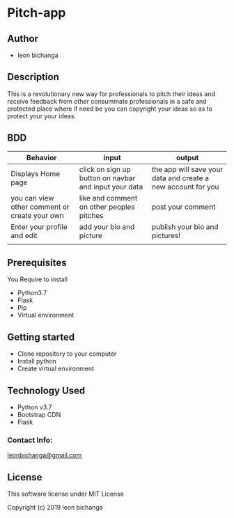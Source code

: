 # Pitch-app

## Author 

* leon bichanga

## Description

This is a revolutionary new way for professionals to pitch their ideas and receive feedback from other consummate professionals in a safe and protected place where if need be you can copyright your ideas so as to protect your  your ideas.

## BDD

| Behavior| input | output |
| -------- | -------- | -------- |
| Displays Home page   | click on sign up button on navbar and input your data | the app will save your data and create a new account for you |
| you can view other comment or create your own | like and comment on other peoples pitches | post your comment |
| Enter your profile and edit | add your bio and picture | publish your bio and pictures! |
|  |  | |

## Prerequisites

You Require to install

* Python3.7
* Flask
* Pip
* Virtual environment

## Getting started

* Clone repository to your computer
* Install python
* Create virtual environment


## Technology Used

* Python v3.7
* Bootstrap CDN
* Flask

### Contact Info:

leonbichanga@gmail.com


## License

This software license under MIT License

Copyright (c) 2019 leon bichanga